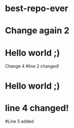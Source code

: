 # best-repo-ever
# Change again 2
# Hello world ;)
Change 4
#line 2 changed!
# Hello world ;)
# line 4 changed!
#Line 5 added
